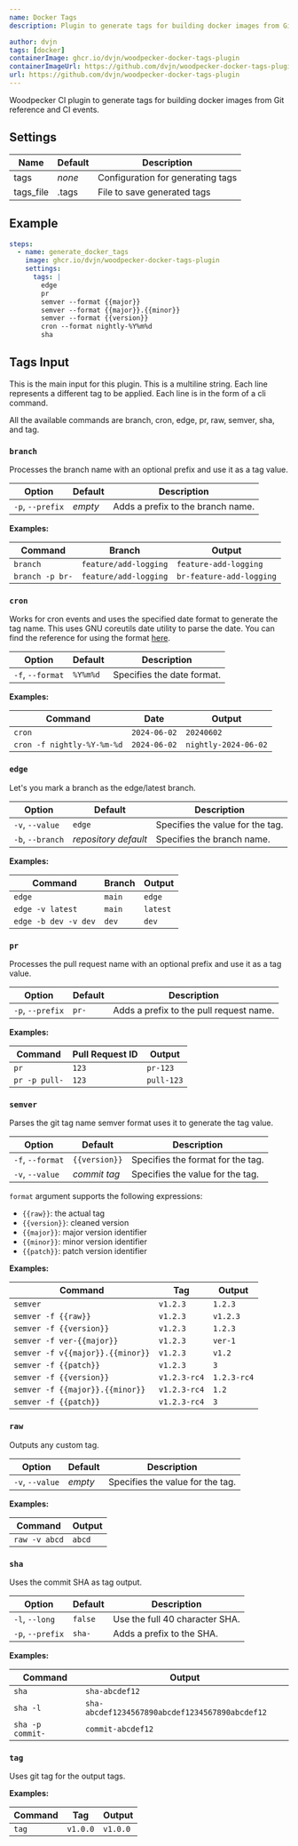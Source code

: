 ```yaml
---
name: Docker Tags
description: Plugin to generate tags for building docker images from Git reference and CI events.

author: dvjn
tags: [docker]
containerImage: ghcr.io/dvjn/woodpecker-docker-tags-plugin
containerImageUrl: https://github.com/dvjn/woodpecker-docker-tags-plugin/pkgs/container/woodpecker-docker-tags-plugin
url: https://github.com/dvjn/woodpecker-docker-tags-plugin
---
```


Woodpecker CI plugin to generate tags for building docker images from Git reference and CI events.

## Settings

| Name      | Default | Description                       |
| --------- | ------- | --------------------------------- |
| tags      | _none_  | Configuration for generating tags |
| tags_file | .tags   | File to save generated tags       |

## Example

```yaml
steps:
  - name: generate_docker_tags
    image: ghcr.io/dvjn/woodpecker-docker-tags-plugin
    settings:
      tags: |
        edge
        pr
        semver --format {{major}}
        semver --format {{major}}.{{minor}}
        semver --format {{version}}
        cron --format nightly-%Y%m%d
        sha
```

## Tags Input

This is the main input for this plugin. This is a multiline string. Each line
represents a different tag to be applied. Each line is in the form of a cli
command.

All the available commands are branch, cron, edge, pr, raw, semver, sha, and
tag.

### `branch`

Processes the branch name with an optional prefix and use it as a tag value.

| Option           | Default | Description                       |
| ---------------- | ------- | --------------------------------- |
| `-p`, `--prefix` | _empty_ | Adds a prefix to the branch name. |

**Examples:**

| Command         | Branch                | Output                   |
| --------------- | --------------------- | ------------------------ |
| `branch`        | `feature/add-logging` | `feature-add-logging`    |
| `branch -p br-` | `feature/add-logging` | `br-feature-add-logging` |

### `cron`

Works for cron events and uses the specified date format to generate the tag
name. This uses GNU coreutils date utility to parse the date. You can find the
reference for using the format
[here](https://www.gnu.org/software/coreutils/manual/html_node/Date-format-specifiers.html).

| Option           | Default  | Description                |
| ---------------- | -------- | -------------------------- |
| `-f`, `--format` | `%Y%m%d` | Specifies the date format. |

**Examples:**

| Command                    | Date         | Output               |
| -------------------------- | ------------ | -------------------- |
| `cron`                     | `2024-06-02` | `20240602`           |
| `cron -f nightly-%Y-%m-%d` | `2024-06-02` | `nightly-2024-06-02` |

### `edge`

Let's you mark a branch as the edge/latest branch.

| Option           | Default              | Description                      |
| ---------------- | -------------------- | -------------------------------- |
| `-v`, `--value`  | `edge`               | Specifies the value for the tag. |
| `-b`, `--branch` | _repository default_ | Specifies the branch name.       |

**Examples:**

| Command              | Branch | Output   |
| -------------------- | ------ | -------- |
| `edge`               | `main` | `edge`   |
| `edge -v latest`     | `main` | `latest` |
| `edge -b dev -v dev` | `dev`  | `dev`    |

### `pr`

Processes the pull request name with an optional prefix and use it as a tag value.

| Option           | Default | Description                             |
| ---------------- | ------- | --------------------------------------- |
| `-p`, `--prefix` | `pr-`   | Adds a prefix to the pull request name. |

**Examples:**

| Command       | Pull Request ID | Output     |
| ------------- | --------------- | ---------- |
| `pr`          | `123`           | `pr-123`   |
| `pr -p pull-` | `123`           | `pull-123` |

### `semver`

Parses the git tag name semver format uses it to generate the tag value.

| Option           | Default       | Description                       |
| ---------------- | ------------- | --------------------------------- |
| `-f`, `--format` | `{{version}}` | Specifies the format for the tag. |
| `-v`, `--value`  | _commit tag_  | Specifies the value for the tag.  |

`format` argument supports the following expressions:

- `{{raw}}`: the actual tag
- `{{version}}`: cleaned version
- `{{major}}`: major version identifier
- `{{minor}}`: minor version identifier
- `{{patch}}`: patch version identifier

**Examples:**

| Command                          | Tag          | Output      |
| -------------------------------- | ------------ | ----------- |
| `semver`                         | `v1.2.3`     | `1.2.3`     |
| `semver -f {{raw}}`              | `v1.2.3`     | `v1.2.3`    |
| `semver -f {{version}}`          | `v1.2.3`     | `1.2.3`     |
| `semver -f ver-{{major}}`        | `v1.2.3`     | `ver-1`     |
| `semver -f v{{major}}.{{minor}}` | `v1.2.3`     | `v1.2`      |
| `semver -f {{patch}}`            | `v1.2.3`     | `3`         |
| `semver -f {{version}}`          | `v1.2.3-rc4` | `1.2.3-rc4` |
| `semver -f {{major}}.{{minor}}`  | `v1.2.3-rc4` | `1.2`       |
| `semver -f {{patch}}`            | `v1.2.3-rc4` | `3`         |

### `raw`

Outputs any custom tag.

| Option          | Default | Description                      |
| --------------- | ------- | -------------------------------- |
| `-v`, `--value` | _empty_ | Specifies the value for the tag. |

**Examples:**

| Command       | Output |
| ------------- | ------ |
| `raw -v abcd` | `abcd` |

### `sha`

Uses the commit SHA as tag output.

| Option           | Default | Description                    |
| ---------------- | ------- | ------------------------------ |
| `-l`, `--long`   | `false` | Use the full 40 character SHA. |
| `-p`, `--prefix` | `sha-`  | Adds a prefix to the SHA.      |

**Examples:**

| Command          | Output                                         |
| ---------------- | ---------------------------------------------- |
| `sha`            | `sha-abcdef12`                                 |
| `sha -l`         | `sha-abcdef1234567890abcdef1234567890abcdef12` |
| `sha -p commit-` | `commit-abcdef12`                              |

### `tag`

Uses git tag for the output tags.

**Examples:**

| Command | Tag      | Output   |
| ------- | -------- | -------- |
| `tag`   | `v1.0.0` | `v1.0.0` |
